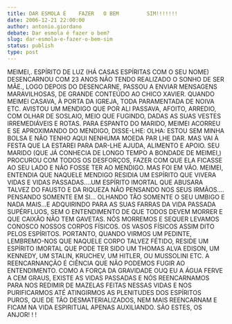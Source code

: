 ```yaml
---
title: DAR ESMOLA É    FAZER   O BEM         SIM!!!!!!!
date: 2006-12-21 22:00:00
author: antonio.giordano
debate: Dar esmola é fazer o bem?
slug: dar-esmola-e-fazer-o-bem-sim
status: publish 
type: post
---
```


MEIMEI,. ESPÍRITO DE LUZ (HÁ CASAS ESPÍRITAS COM O SEU NOME) DESENCARNOU COM 23 ANOS NÃO TENDO REALIZADO O SONHO DE SER MÃE., LOGO DEPOIS DO DESENCARNE, PASSOU A ENVIAR MENSAGENS MARAVILHOSAS, DE GRANDE CONTEÚDO AO CHICO XAVIER. QUANDO MEIMEI CASAVA, À PORTA DA IGREJA, TODA PARAMENTADA DE NOIVA ETC. AVISTOU UM MENDIGO QUE POR ALI PASSAVA, AFOITO, ARREDIO, COM OLHAR DE SOSLAIO, MEIO QUE FUGINDO, DADAS AS SUAS VESTES IRREMEDIÁVEIS E ROTAS. PARA ESPANTO DO MARIDO, MEIMEI ACORREU E SE APROXIMANDO DO MENDIGO, DISSE-LHE: OLHA: ESTOU SEM MINHA BOLSA E NÃO TENHO AQUI NENHUMA MOEDA PAR LHE DAR. MAS VAI À FESTA QUE LA ESTAREI PARA DAR-LHE AJUDA, ALIMENTO E APOIO. SEU MARIDO (QUE JÁ CONHECIA DE LONGO TEMPO A BONDADE DE MEIMEI,) PROCUROU COM TODOS OS DESFORÇOS, FAZER COM QUE ELA FICASSE AO SEU LADO E NÃO FOSSE TER AO MENDIGO. MAS FOI EM VÃO. MEIMEI, ENTENDIA QUE NAQUELE MENDIGO RESIDIA UM ESPÍRITO QUE VIVERA VIDAS E VIDAS PASSADAS....UM ESPÍRITO IMORTAL QUE ABUSARA TALVEZ DO FAUSTO E DA RIQUEZA NÃO PENSANDO NOS SEUS IRMÃOS.... PENSANDO SOMENTE EM SI... OLHANDO TÃO SOMENTE O SEU UMBIGO E NADA MAIS...E ADQUIRINDO PARA AS SUAS FARRAS DA VIDA PASSADA SUPÉRFLUOS, SEM O ENTENDIMENTO DE QUE TODOS DEVEM MORRER E QUE CAIXÃO NÃO TEM GAVETAS. NÓS MORREMOS E SEQUER LEVAMOS CONOSCO NOSSOS CORPOS FÍSICOS. OS VASOS FÍSICOS ASSIM DITO PELOS ESPÍRITOS. PORTANTO, QUANDO VIRMOS UM PEDINTE, LEMBREMO-NOS QUE NAQUELE CORPO TALVEZ FÉTIDO, RESIDE UM ESPÍRITO IMORTAL QUE PODE TER SIDO UM THOMAS ALVA EDISON, UM KENNEDY, UM STALIN, KRUCHEV, UM HITLER, OU MUSSOLINI ETC. A REENCARNANÇÃO É CIÊNCIA QUE NÃO PODEMOS FUGIR AO ENTENDIMENTO. COMO A FORÇA DA GRAVIDADE OUQ EU A ÁGUA FERVE A CEM GRAUS, EXISTE AS VIDAS PASSADAS E NÓS REENCARNAMOS PARA NOS REDIMIR DE MAZELAS FEITAS NESSAS VIDAS E NOS PURIFICARMOS ATÉ ATINGIRMOS AS PLENITUDES DOS ESPÍRITOS PUROS, QUE DE TÃO DESMATERIALIZADOS, NEM MAIS REENCARNAM E FICAM NA VIDA ESPIRITUAL APENAS AUXILIANDO. SÃO ESTES, OS ANJOR! ! !
